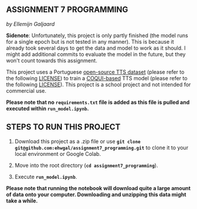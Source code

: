 ASSIGNMENT 7 PROGRAMMING
----------------------------
*by Ellemijn Galjaard*

**Sidenote**: Unfortunately, this project is only partly finished (the model runs for a single epoch but is not tested in any manner). This is because it already took several days to get the data and model to work as it should. I might add additional commits to evaluate the model in the future, but they won't count towards this assignment.  


This project uses a Portuguese [open-source TTS dataset](https://github.com/Edresson/TTS-Portuguese-Corpus) (please refer to the following [LICENSE](https://github.com/Edresson/TTS-Portuguese-Corpus/blob/master/LICENSE)) to train a [COQUI-based](https://github.com/coqui-ai/TTS) TTS model (please refer to the following [LICENSE](https://github.com/coqui-ai/TTS/blob/dev/LICENSE.txt)). This project is a school project and not intended for commercial use.

**Please note that no ``requirements.txt`` file is added as this file is pulled and executed within ``run_model.ipynb``.**

STEPS TO RUN THIS PROJECT
-----------------------------

1. Download this project as a .zip file or use **``git clone git@github.com:ehwgal/assignment7_programming.git``** to clone it to your local environment or Google Colab.

2. Move into the root directory (**``cd assignment7_programming``**).

3. Execute **``run_model.ipynb``**.

**Please note that running the notebook will download quite a large amount of data onto your computer. Downloading and unzipping this data might take a while.**

